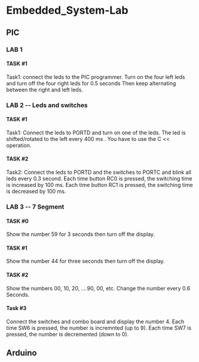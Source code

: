 # Embedded_System-Lab
## PIC 
### LAB 1
#### TASK #1 
Task1: connect the leds to the PIC programmer. Turn on the four left leds  and turn off the four right  leds for 0.5 seconds Then keep alternating between the right and left leds.
### LAB 2 -- Leds and switches
#### TASK #1 
Task1: Connect the leds to PORTD and turn on one of the leds. The led is shifted/rotated to the left every 400 ms . You have to use the C << operation.
#### TASK #2 
Task2: Connect the leds to PORTD and the switches to PORTC and blink all leds every 0.3 second. Each time button RC0 is pressed, the switching time is increased by 100 ms. Each time button RC1 is pressed, the switching time is decreased by 100 ms.   

### LAB 3 -- 7 Segment
#### TASK #0
Show the number 59 for 3 seconds then turn off the display.

#### TASK #1
Show the number 44 for three seconds then turn off the display.

#### TASK #2
Show the numbers 00, 10, 20, ....90, 00, etc. Change the number every 0.6 Seconds.

#### Task #3
Connect the switches and combo board and display the number 4. Each time SW6 is pressed, the number is incremnted (up to 9). Each time SW7 is pressed, the number is decremented (down to 0). 






## Arduino

